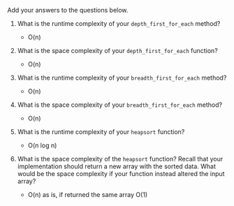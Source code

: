 Add your answers to the questions below.

1. What is the runtime complexity of your `depth_first_for_each` method?

   - O(n)

2. What is the space complexity of your `depth_first_for_each` function?
   - O(n)
3. What is the runtime complexity of your `breadth_first_for_each` method?
   - O(n)
4. What is the space complexity of your `breadth_first_for_each` method?
   - O(n)
5. What is the runtime complexity of your `heapsort` function?
   - O(n log n)
6. What is the space complexity of the `heapsort` function? Recall that your implementation should return a new array with the sorted data. What would be the space complexity if your function instead altered the input array?
   - O(n) as is, if returned the same array O(1)